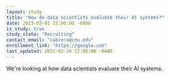 ```yaml
---
layout: study
title: "How do data scientists evaluate their AI systems?"
date: 2021-02-01 12:00:00 -0400
is_study: true
study_state: "Recruiting"
contact_email: "cabrera@cmu.edu"
enrollment_link: "https://google.com"
last_updated: 2021-02-26 12:00:00 -0400
---
```


We're looking at how data scientists evaluate their AI systems.
